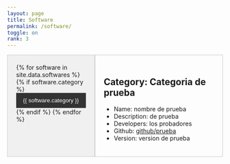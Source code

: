 ```yaml
---
layout: page
title: Software
permalink: /software/
toggle: on
rank: 3
---
```


<div class="container">
    <div class="tab-nav">
    {% for software in site.data.softwares %}
    {% if software.category %}
            <button class="active" data-tab-target="#tab-{{ loop.index }}">{{ software.category }}</button>
    {% endif %}
    {% endfor %}
    </div>
    <div class="tab-content">
        <div id="tab1" class="active">
            <h2>Category: Categoria de prueba</h2>
            <ul>
                <li>Name: nombre de prueba</li>
                <li>Description: de prueba</li>
                <li>Developers: los probadores</li>
                <li>Github: <a href="https://github.com/prueba">github/prueba</a></li>
                <li>Version: version de prueba</li>
            </ul>
        </div>
        <div id="tab2">
            <h2>Category: Categoria de p2rueba</h2>
            <ul>
                <li>Name: nombre de prueba 2</li>
                <li>Description: de prueba2</li>
                <li>Developers: los probado2res</li>
                <li>Github: <a href="https://github.com/prueb2a">github/prueb2a</a></li>
                <li>Version: version de prueba2</li>
            </ul>
        </div>
        <div id="tab3">
            <h2>Category: Categoria de prueba3</h2>
            <ul>
                <li>Name: nombre de prue3ba</li>
                <li>Description: de prueb3a</li>
                <li>Developers: los probadores3</li>
                <li>Github: <a href="https://github.com/prueba3">github/prueba3</a></li>
                <li>Version: version de pr3ueba</li>
            </ul>
        </div>
    </div>
</div>

<style>
    /* Add a container to hold the tab navigation and content */
    .container {
        display: flex;
        flex-direction: row;
    }

    /* Style the tab navigation menu */
    .tab-nav {
        flex-basis: 200px; /* set the width of the tab navigation */
        background-color: #f0f0f0;
        border: 1px solid #ccc;
        padding: 20px;
        display: flex;
        flex-direction: column;
    }

    .tab-nav button {
        padding: 10px;
        border: none;
        background-color: #f0f0f0;
        cursor: pointer;
        width: 100%;
        border-bottom: 1px solid #ccc;
    }

    .tab-nav button:hover {
        background-color: #ccc;
    }

    .tab-nav button.active {
        background-color: #333;
        color: #fff;
    }

    /* Style the tab content */
    .tab-content {
        flex-grow: 1; /* make the content take up the remaining space */
        padding: 20px;
        border: 1px solid #ccc;
    }

    .tab-content div {
        display: none;
    }

    .tab-content div.active {
        display: block;
    }
</style>

<script>
    // Get the tab navigation buttons and content
    const tabNavButtons = document.querySelectorAll('.tab-nav button');
    const tabContentDivs = document.querySelectorAll('.tab-content div');
    const tabNavContainer = document.querySelector('.tab-nav');

    // Add event listeners to the tab navigation buttons
    tabNavButtons.forEach(button => {
        button.addEventListener('click', () => {
            // Remove the active class from all buttons and content
            tabNavButtons.forEach(btn => btn.classList.remove('active'));
            tabContentDivs.forEach(div => div.classList.remove('active'));

            // Add the active class to the current button and content
            button.classList.add('active');
            const tabTarget = button.getAttribute('data-tab-target');
            document.querySelector(tabTarget).classList.add('active');

            // Create a new button and append it to the tab navigation container
            const newButton = document.createElement('button');
            newButton.textContent = 'New Button';
            newButton.addEventListener('click', () => {
                console.log('New button clicked!');
            });
            tabNavContainer.appendChild(newButton);
        });
    });
</script>
